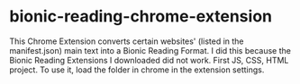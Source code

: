 # bionic-reading-chrome-extension
This Chrome Extension converts certain websites' (listed in the manifest.json) main text into a Bionic Reading Format. I did this because the Bionic Reading Extensions I downloaded did not work. First JS, CSS, HTML project. To use it, load the folder in chrome in the extension settings. 
